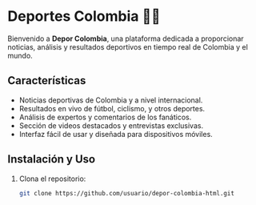 # Deportes Colombia 🥅🏅

Bienvenido a **Depor Colombia**, una plataforma dedicada a proporcionar noticias, análisis y resultados deportivos en tiempo real de Colombia y el mundo.

## Características

- Noticias deportivas de Colombia y a nivel internacional.
- Resultados en vivo de fútbol, ciclismo, y otros deportes.
- Análisis de expertos y comentarios de los fanáticos.
- Sección de videos destacados y entrevistas exclusivas.
- Interfaz fácil de usar y diseñada para dispositivos móviles.


## Instalación y Uso

1. Clona el repositorio:

   ```bash
   git clone https://github.com/usuario/depor-colombia-html.git


